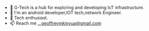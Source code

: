- 👋 G-Tech is a hub for exploring and developing IcT infrastructure.
- 👀 I'm an android developer,IOT tech,network Engineer.
- 💞️ Tech enthusiast.
- 📫 Reach me ...geoffreymkinyua@gmail.com
<!---
G-TechJeff/G-TechJeff is a ✨ special ✨ repository because its `README.md` (this file) appears on your GitHub profile.
You can click the Preview link to take a look at your changes.
--->
